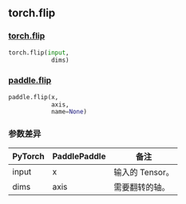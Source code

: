 ## torch.flip
### [torch.flip](https://pytorch.org/docs/stable/generated/torch.flip.html?highlight=flip#torch.flip)

```python
torch.flip(input, 
            dims)
```

### [paddle.flip](https://www.paddlepaddle.org.cn/documentation/docs/zh/api/paddle/flip_cn.html#flip)

```python
paddle.flip(x, 
            axis, 
            name=None)
```
### 参数差异
| PyTorch       | PaddlePaddle | 备注                                                   |
| ------------- | ------------ | ------------------------------------------------------ |
| input        | x            | 输入的 Tensor。                   |
| dims         | axis         | 需要翻转的轴。                     |
